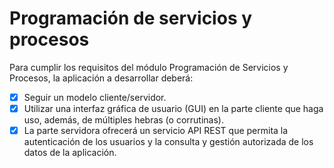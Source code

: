 # Programación de servicios y procesos

Para cumplir los requisitos del módulo Programación de Servicios y Procesos, la aplicación a desarrollar deberá:

- [x] Seguir un modelo cliente/servidor.
- [x] Utilizar una interfaz gráfica de usuario (GUI) en la parte cliente que haga uso, además, de múltiples hebras (o corrutinas).
- [x] La parte servidora ofrecerá un servicio API REST que permita la autenticación de los usuarios y la consulta y gestión autorizada de los datos de la aplicación.
